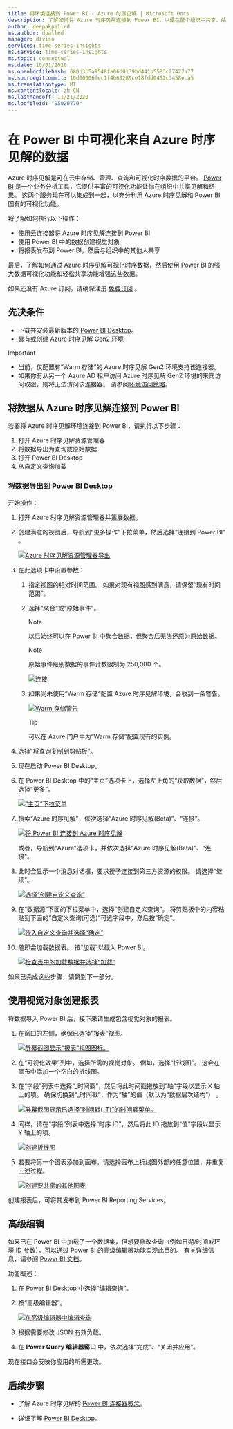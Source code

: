 ```yaml
---
title: 将环境连接到 Power BI - Azure 时序见解 | Microsoft Docs
description: 了解如何将 Azure 时序见解连接到 Power BI，以便在整个组织中共享、绘制图表和显示数据。
author: deepakpalled
ms.author: dpalled
manager: diviso
services: time-series-insights
ms.service: time-series-insights
ms.topic: conceptual
ms.date: 10/01/2020
ms.openlocfilehash: 680b3c5a9548fa06d0139bd441b5583c27427a77
ms.sourcegitcommit: 10d00006fec1f4b69289ce18fdd0452c3458eca5
ms.translationtype: MT
ms.contentlocale: zh-CN
ms.lasthandoff: 11/21/2020
ms.locfileid: "95020770"
---
```

# <a name="visualize-data-from-azure-time-series-insights-in-power-bi"></a>在 Power BI 中可视化来自 Azure 时序见解的数据

Azure 时序见解是可在云中存储、管理、查询和可视化时序数据的平台。 [Power BI](https://powerbi.microsoft.com) 是一个业务分析工具，它提供丰富的可视化功能让你在组织中共享见解和结果。 这两个服务现在可以集成到一起，以充分利用 Azure 时序见解和 Power BI 固有的可视化功能。

将了解如何执行以下操作：

* 使用云连接器将 Azure 时序见解连接到 Power BI
* 使用 Power BI 中的数据创建视觉对象
* 将报表发布到 Power BI，然后与组织中的其他人共享

最后，了解如何通过 Azure 时序见解可视化时序数据，然后使用 Power BI 的强大数据可视化功能和轻松共享功能增强这些数据。

如果还没有 Azure 订阅，请确保注册 [免费订阅](https://azure.microsoft.com/free/) 。

## <a name="prerequisites"></a>先决条件

* 下载并安装最新版本的 [Power BI Desktop](https://powerbi.microsoft.com/downloads/)。
* 具有或创建 [Azure 时序见解 Gen2 环境](./how-to-provision-manage.md)

> [!IMPORTANT]
>
> * 当前，仅配置有“Warm 存储”的 Azure 时序见解 Gen2 环境支持该连接器。
> * 如果你有从另一个 Azure AD 租户访问 Azure 时序见解 Gen2 环境的来宾访问权限，则将无法访问该连接器。 请参阅[环境访问策略](./concepts-access-policies.md)。

## <a name="connect-data-from-azure-time-series-insights-to-power-bi"></a>将数据从 Azure 时序见解连接到 Power BI

若要将 Azure 时序见解环境连接到 Power BI，请执行以下步骤：

1. 打开 Azure 时序见解资源管理器
1. 将数据导出为查询或原始数据
1. 打开 Power BI Desktop
1. 从自定义查询加载

### <a name="export-data-into-power-bi-desktop"></a>将数据导出到 Power BI Desktop

开始操作：

1. 打开 Azure 时序见解资源管理器并策展数据。
1. 创建满意的视图后，导航到“更多操作”下拉菜单，然后选择“连接到 Power BI” 。

    [![Azure 时序见解资源管理器导出](media/how-to-connect-power-bi/time-series-insights-export-option.png)](media/how-to-connect-power-bi/time-series-insights-export-option.png#lightbox)

1. 在此选项卡中设置参数：

   1. 指定视图的相对时间范围。 如果对现有视图感到满意，请保留“现有时间范围”。

   1. 选择“聚合”或“原始事件”。

       > [!NOTE]
       > 以后始终可以在 Power BI 中聚合数据，但聚合后无法还原为原始数据。

       > [!NOTE]
       > 原始事件级别数据的事件计数限制为 250,000 个。

       [![连接](media/how-to-connect-power-bi/connect-to-power-bi.png)](media/how-to-connect-power-bi/connect-to-power-bi.png#lightbox)

   1. 如果尚未使用“Warm 存储”配置 Azure 时序见解环境，会收到一条警告。

       [![Warm 存储警告](media/how-to-connect-power-bi/connect-to-power-bi-warning.png)](media/how-to-connect-power-bi/connect-to-power-bi-warning.png#lightbox)

       > [!TIP]
       > 可以在 Azure 门户中为“Warm 存储”配置现有的实例。

1. 选择“将查询复制到剪贴板”。
1. 现在启动 Power BI Desktop。
1. 在 Power BI Desktop 中的“主页”选项卡上，选择左上角的“获取数据”，然后选择“更多”。

    [![“主页”下拉菜单](media/how-to-connect-power-bi/power-bi-home-drop-down.png)](media/how-to-connect-power-bi/power-bi-home-drop-down.png#lightbox)

1. 搜索“Azure 时序见解”，依次选择“Azure 时序见解(Beta)”、“连接”。  

    [![将 Power BI 连接到 Azure 时序见解](media/how-to-connect-power-bi/connect-to-time-series-insights.png)](media/how-to-connect-power-bi/connect-to-time-series-insights.png#lightbox)

    或者，导航到“Azure”选项卡，并依次选择“Azure 时序见解(Beta)”、“连接”。

1. 此时会显示一个消息对话框，要求授予连接到第三方资源的权限。 请选择“继续”。

    [![选择“创建自定义查询”](media/how-to-connect-power-bi/confirm-the-connection.png)](media/how-to-connect-power-bi/confirm-the-connection.png#lightbox)

1. 在“数据源”下面的下拉菜单中，选择“创建自定义查询”。 将剪贴板中的内容粘贴到下面的“自定义查询(可选)”可选字段中，然后按“确定”。

    [![传入自定义查询并选择“确定”](media/how-to-connect-power-bi/custom-query-load.png)](media/how-to-connect-power-bi/custom-query-load.png#lightbox)  

1. 随即会加载数据表。 按“加载”以载入 Power BI。

    [![检查表中的加载数据并选择“加载”](media/how-to-connect-power-bi/review-the-loaded-data-table.png)](media/how-to-connect-power-bi/review-the-loaded-data-table.png#lightbox)  

如果已完成这些步骤，请跳到下一部分。

## <a name="create-a-report-with-visuals"></a>使用视觉对象创建报表

将数据导入 Power BI 后，接下来请生成包含视觉对象的报表。

1. 在窗口的左侧，确保已选择“报表”视图。

    [![屏幕截图显示“报表”视图图标。](media/how-to-connect-power-bi/select-the-report-view.png)](media/how-to-connect-power-bi/select-the-report-view.png#lightbox)

1. 在“可视化效果”列中，选择所需的视觉对象。 例如，选择“折线图”。 这会在画布中添加一个空白的折线图。

1. 在“字段”列表中选择“_时间戳”，然后将此时间戳拖放到“轴”字段以显示 X 轴上的项。   确保切换到“_时间戳”，作为“轴”的值（默认为“数据层次结构”）  。

    [![屏幕截图显示已选择“时间戳(_T)”的时间戳菜单。](media/how-to-connect-power-bi/select-timestamp.png)](media/how-to-connect-power-bi/select-timestamp.png#lightbox)

1. 同样，请在“字段”列表中选择“时序 ID”，然后将此 ID 拖放到“值”字段以显示 Y 轴上的项。

    [![创建折线图](media/how-to-connect-power-bi/power-bi-line-chart.png)](media/how-to-connect-power-bi/power-bi-line-chart.png#lightbox)

1. 若要将另一个图表添加到画布，请选择画布上折线图外部的任意位置，并重复上述过程。

    [![创建要共享的其他图表](media/how-to-connect-power-bi/power-bi-additional-charts.png)](media/how-to-connect-power-bi/power-bi-additional-charts.png#lightbox)

创建报表后，可将其发布到 Power BI Reporting Services。

## <a name="advanced-editing"></a>高级编辑

如果已在 Power BI 中加载了一个数据集，但想要修改查询（例如日期/时间或环境 ID 参数），可以通过 Power BI 的高级编辑器功能实现此目的。 有关详细信息，请参阅 [Power BI 文档](/power-bi/desktop-query-overview)。

功能概述：

1. 在 Power BI Desktop 中选择“编辑查询”。
1. 按“高级编辑器”。

    [![在高级编辑器中编辑查询](media/how-to-connect-power-bi/power-bi-advanced-query-editing.png)](media/how-to-connect-power-bi/power-bi-advanced-query-editing.png#lightbox)

1. 根据需要修改 JSON 有效负载。
1. 在 **Power Query 编辑器窗口** 中，依次选择“完成”、“关闭并应用”。

现在接口会反映你应用的所需更改。  

## <a name="next-steps"></a>后续步骤

* 了解 Azure 时序见解的 [Power BI 连接器概念](/power-bi/desktop-query-overview)。

* 详细了解 [Power BI Desktop](/power-bi/desktop-query-overview)。
